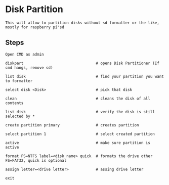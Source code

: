 # Disk Partition

    This will allow to partition disks without sd formatter or the like, mostly for raspberry pi'sd
    
## Steps

    Open CMD as admin
    
    diskpart                                # opens Disk Partitioner (If cmd hangs, remove sd)
                    
    list disk                               # find your partition you want to formatter
                    
    select disk <Disk>                      # pick that disk
                    
    clean                                   # cleans the disk of all contents
                    
    list disk                               # verify the disk is still selected by *
                
    create partition primary                # creates partition
                
    select partition 1                      # select created partition
                
    active                                  # make sure partition is active
    
    format FS=NTFS label=<disk name> quick  # formats the drive other FS=FAT32, quick is optional
    
    assign letter=<drive letter>            # assing drive letter
    
    exit